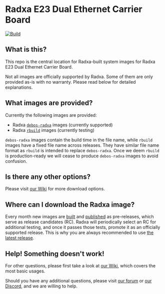 # Radxa E23 Dual Ethernet Carrier Board
[![Build](https://github.com/radxa-build/radxa-e23/workflows/Build/badge.svg)](https://github.com/radxa-build/radxa-e23/actions/workflows/build.yml)

## What is this?

This repo is the central location for Radxa-built system images for Radxa E23 Dual Ethernet Carrier Board.

Not all images are officially supported by Radxa. Some of them are only provided as-is with no warranty. Please read below for detailed explanations.

## What images are provided?

Currently the following images are provided:
* Radxa [`debos-radxa`](https://github.com/radxa/debos-radxa) images (currently supported)
* Radxa [`rbuild`](https://github.com/radxa-repo/rbuild) images (currently testing)

`debos-radxa` images contain the build time in the file name, while `rbuild` images have a fixed file name across releases. They have similar file name format as `rbuild` is intended to replace `debos-radxa`. Once we deem `rbuild` is production-ready we will cease to produce `debos-radxa` images to avoid confusion.

## Is there any other options?

Please visit [our Wiki](https://wiki.radxa.com/Rock3/downloads) for more download options.

## Where can I download the Radxa image?

Every month new images are [built](https://github.com/radxa-build/radxa-e23/actions/workflows/build.yml) and [published](https://github.com/radxa-build/radxa-e23/releases) as pre-releases, which serve as release candidates (RC). Radxa will periodically select an RC for additional testing, and once it passes those tests, promote it as an officially supported release. This is why you are always recommended to use [the latest release](https://github.com/radxa-build/radxa-e23/releases/latest).

## Help! Something doesn't work!

For other questions, please first take a look at [our Wiki](https://wiki.radxa.com/Rock3/CM3/e23), which covers the most basic usages.

Should you have any additional questions, please visit [our forum](https://forum.radxa.com/) or [our Discord](https://rock.sh/go), and we are willing to help.

